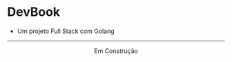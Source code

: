 # DevBook
* Um projeto Full Stack com Golang

____

<div align="center">
    <p>Em Construção</p>
</div>